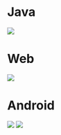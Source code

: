 # Java
![](https://upload-images.jianshu.io/upload_images/9261086-f2869458f0cf7cd8.png?imageMogr2/auto-orient/strip%7CimageView2/2/w/1240)
# Web
![](https://upload-images.jianshu.io/upload_images/9261086-05d9185f04d4a3a7.png?imageMogr2/auto-orient/strip%7CimageView2/2/w/1240)
# Android
![](https://upload-images.jianshu.io/upload_images/9261086-15b4c500d06e0d62.png?imageMogr2/auto-orient/strip%7CimageView2/2/w/1240)
![](https://upload-images.jianshu.io/upload_images/9261086-a562290cbf52649b.png?imageMogr2/auto-orient/strip%7CimageView2/2/w/1240)
